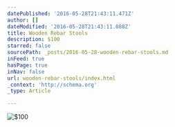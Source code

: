 ```yaml
---
datePublished: '2016-05-28T21:43:11.471Z'
author: []
dateModified: '2016-05-28T21:43:11.088Z'
title: Wooden Rebar Stools
description: $100
starred: false
sourcePath: _posts/2016-05-28-wooden-rebar-stools.md
inFeed: true
hasPage: true
inNav: false
url: wooden-rebar-stools/index.html
_context: 'http://schema.org'
_type: Article

---
```

![$100](https://the-grid-user-content.s3-us-west-2.amazonaws.com/731c8ee3-dfe9-4ea4-81d4-48c7d81c71a2.jpg)